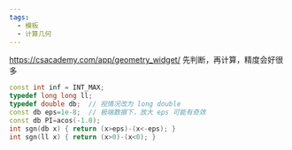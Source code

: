 ```yaml
---
tags:
  - 模板
  - 计算几何
---
```

https://csacademy.com/app/geometry_widget/
先判断，再计算，精度会好很多
```cpp
const int inf = INT_MAX;
typedef long long ll;
typedef double db;  // 视情况改为 long double
const db eps=1e-8;  // 极端数据下，放大 eps 可能有奇效
const db PI=acos(-1.0);
int sgn(db x) { return (x>eps)-(x<-eps); }
int sgn(ll x) { return (x>0)-(x<0); }
```
